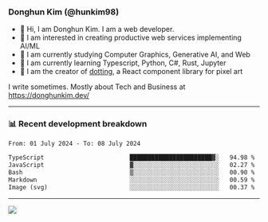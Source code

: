 ### Donghun Kim (@hunkim98)

- 👋 Hi, I am Donghun Kim. I am a web developer. 
- 🤔 I am interested in creating productive web services implementing AI/ML
- 🔭 I am currently studying Computer Graphics, Generative AI, and Web 
- 🌱 I am currently learning Typescript, Python, C#, Rust, Jupyter
- 🎨 I am the creator of [dotting](https://github.com/hunkim98/dotting), a React component library for pixel art

I write sometimes. Mostly about Tech and Business at https://donghunkim.dev/

---
### 📊 Recent development breakdown
<!--START_SECTION:waka-->

```txt
From: 01 July 2024 - To: 08 July 2024

TypeScript                        ███████████████████████▓░   94.98 %
JavaScript                        ▓░░░░░░░░░░░░░░░░░░░░░░░░   02.27 %
Bash                              ▒░░░░░░░░░░░░░░░░░░░░░░░░   00.90 %
Markdown                          ░░░░░░░░░░░░░░░░░░░░░░░░░   00.59 %
Image (svg)                       ░░░░░░░░░░░░░░░░░░░░░░░░░   00.37 %
```

<!--END_SECTION:waka-->
---

<!-- <div align='center'> -->
  <img align="center" src="https://github-readme-stats.vercel.app/api?username=hunkim98&theme=dark&show_icons=true"/>
<!-- </div> -->
<!--
**hunkim98/hunkim98** is a ✨ _special_ ✨ repository because its `README.md` (this file) appears on your GitHub profile.

Here are some ideas to get you started:

- 🔭 I’m currently working on ...
- 🌱 I’m currently learning ...
- 👯 I’m looking to collaborate on ...
- 🤔 I’m looking for help with ...
- 💬 Ask me about ...
- 📫 How to reach me: ...
- 😄 Pronouns: ...
- ⚡ Fun fact: ...
-->
